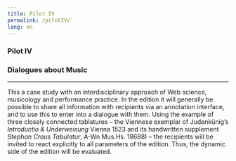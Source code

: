 ```yaml
---
title: Pilot IV
permalink: /pilotIV/
lang: en
---
```


### Pilot IV
### Dialogues about Music
___
This a case study with an interdisciplinary approach of Web science, musicology and performance practice. In the edition it will generally be possible to share all information with recipients via an annotation interface, and to use this to enter into a dialogue with them. Using the example of three closely connected tablatures – the Viennese exemplar of
Judenkünig’s _Introductio & Underweisung_ Vienna 1523 and its handwritten supplement _Stephan Craus
Tabulatur_, A-Wn Mus.Hs. 18688) – the recipients will be invited to react explicitly to all parameters of the
edition. Thus, the dynamic side of the edition will be evaluated.
